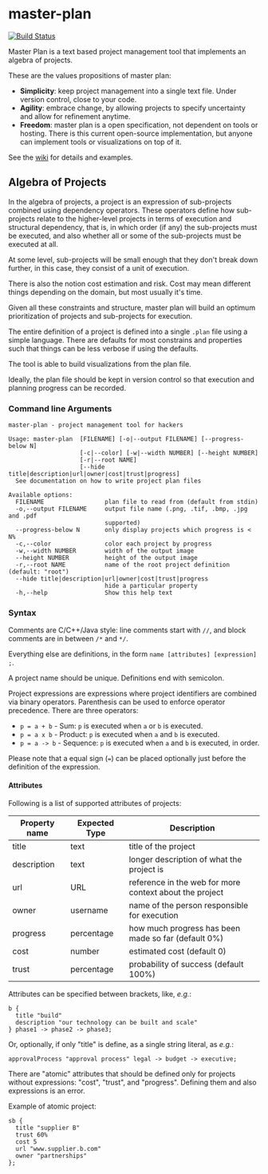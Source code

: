 # master-plan

[![Build Status](https://travis-ci.org/rodrigosetti/master-plan.svg?branch=master)](https://travis-ci.org/rodrigosetti/master-plan)

Master Plan is a text based project management tool that implements an
algebra of projects.

These are the values propositions of master plan:

 * **Simplicity**: keep project management into a single text file. Under version control,
   close to your code.
 * **Agility**: embrace change, by allowing projects to specify uncertainty and allow
   for refinement anytime.
 * **Freedom**: master plan is a open specification, not dependent on tools or hosting.
   There is this current open-source implementation, but anyone can implement
   tools or visualizations on top of it.

See the [wiki](https://github.com/rodrigosetti/master-plan/wiki) for details and examples.

## Algebra of Projects

In the algebra of projects, a project is an expression of sub-projects
combined using dependency operators. These operators define how sub-projects
relate to the higher-level projects in terms of execution and structural
dependency, that is, in which order (if any) the sub-projects must be executed,
and also whether all or some of the sub-projects must be executed at all.

At some level, sub-projects will be small enough that they don't break down
further, in this case, they consist of a unit of execution.

There is also the notion cost estimation and risk. Cost may mean different
things depending on the domain, but most usually it's time.

Given all these constraints and structure, master plan will build an optimum
prioritization of projects and sub-projects for execution.

The entire definition of a project is defined into a single `.plan` file using a
simple language. There are defaults for most constrains and properties such that
things can be less verbose if using the defaults.

The tool is able to build visualizations from the plan file.

Ideally, the plan file should be kept in version control so that execution and
planning progress can be recorded.

### Command line Arguments

```
master-plan - project management tool for hackers

Usage: master-plan  [FILENAME] [-o|--output FILENAME] [--progress-below N]
                    [-c|--color] [-w|--width NUMBER] [--height NUMBER]
                    [-r|--root NAME]
                    [--hide title|description|url|owner|cost|trust|progress]
  See documentation on how to write project plan files

Available options:
  FILENAME                 plan file to read from (default from stdin)
  -o,--output FILENAME     output file name (.png, .tif, .bmp, .jpg and .pdf
                           supported)
  --progress-below N       only display projects which progress is < N%
  -c,--color               color each project by progress
  -w,--width NUMBER        width of the output image
  --height NUMBER          height of the output image
  -r,--root NAME           name of the root project definition (default: "root")
  --hide title|description|url|owner|cost|trust|progress
                           hide a particular property
  -h,--help                Show this help text
```

### Syntax

Comments are C/C++/Java style: line comments start with `//`, and block comments
are in between `/*` and `*/`.

Everything else are definitions, in the form `name [attributes] [expression] ;`.

A project name should be unique. Definitions end with semicolon.

Project expressions are expressions where project identifiers are combined via
binary operators. Parenthesis can be used to enforce operator precedence. There
are three operators:

 * `p = a + b` - Sum: `p` is executed when `a` or `b` is executed.
 * `p = a x b` - Product: `p` is executed when `a` and `b` is executed.
 * `p = a -> b` - Sequence: `p` is executed when `a` and `b` is executed, in order.

Please note that a equal sign (`=`) can be placed optionally just before the
definition of the expression.

#### Attributes

Following is a list of supported attributes of projects:

| Property name | Expected Type | Description |
|---------------|---------------|-------------|
| title         | text          | title of the project |
| description   | text          | longer description of what the project is |
| url           | URL           | reference in the web for more context about the project |
| owner         | username      | name of the person responsible for execution |
| progress      | percentage    | how much progress has been made so far (default 0%) |
| cost          | number        | estimated cost (default 0) |
| trust         | percentage    | probability of success (default 100%) |

Attributes can be specified between brackets, like, _e.g._:

```
b {
  title "build"
  description "our technology can be built and scale"
} phase1 -> phase2 -> phase3;
```

Or, optionally, if only "title" is define, as a single string literal, as _e.g._:

```
approvalProcess "approval process" legal -> budget -> executive;
```

There are "atomic" attributes that should be defined only for projects without
expressions: "cost", "trust", and "progress". Defining them and also expressions
is an error.

Example of atomic project:

```
sb {
  title "supplier B"
  trust 60%
  cost 5
  url "www.supplier.b.com"
  owner "partnerships"
};
```
